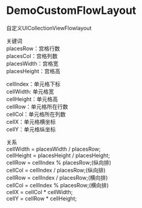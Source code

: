 # DemoCustomFlowLayout
自定义UICollectionViewFlowlayout

关键词  
placesRow：宫格行数  
placesCol：宫格列数  
placesWidth：宫格宽  
placesHeight：宫格高  

cellIndex：单元格下标  
cellWidth: 单元格宽  
cellHeight：单元格高  
cellRow：单元格所在行数  
cellCol：单元格所在列数  
cellX：单元格横坐标  
cellY：单元格纵坐标  

关系  
cellWidth = placesWidth / placesRow;  
cellHeight = placesHeight / placesHeight;  
cellRow = cellIndex % placesRow;(纵向排)  
cellCol = cellIndex / placesRow;(纵向排)  
cellRow = cellIndex / placesRow;(横向排)  
cellCol = cellIndex % placesRow;(横向排)  
cellX = cellCol * cellWidth;  
cellY = cellRow * cellHeight;  
